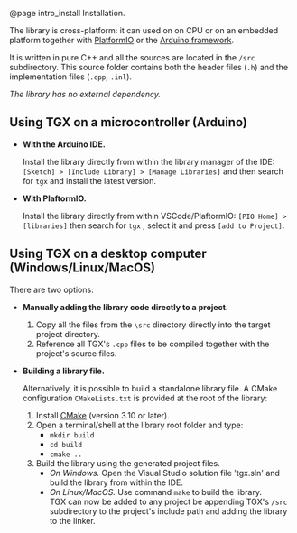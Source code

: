 @page intro_install Installation. 

The library is cross-platform: it can used on on CPU or on an embedded platform together with [PlatformIO](https://platformio.org/) or the [Arduino framework](https://www.arduino.cc/). 

It is written in pure C++ and all the sources are located in the `/src` subdirectory. This source folder contains both the header files (`.h`) and the implementation files (`.cpp`, `.inl`). 

*The library has no external dependency.*

## Using TGX on a microcontroller (Arduino)


- **With the Arduino IDE.**

  Install the library directly from within the library manager of the IDE: `[Sketch] > [Include Library] > [Manage Libraries]` and then search for `tgx` and install the latest version. 


- **With PlaftormIO.**

  Install the library directly from within VSCode/PlaftormIO: `[PIO Home] > [libraries]`  then search for `tgx` , select it and press `[add to Project]`. 
  
  
## Using TGX on a desktop computer (Windows/Linux/MacOS)

There are two options: 

- **Manually adding the library code directly to a project.**  
  
    1. Copy all the files from the `\src` directory directly into the target project directory.
    2. Reference all TGX's `.cpp` files to be compiled together with the project's source files.  
  


- **Building a library file.**  

  Alternatively, it is possible to build a standalone library file. A CMake configuration `CMakeLists.txt` is provided at the root of the library:  
    1. Install [CMake](https://cmake.org/) (version 3.10 or later).
    2. Open a terminal/shell at the library root folder and type:
        - `mkdir build`
        - `cd build`
        - `cmake ..`
    3. Build the library using the generated project files.
        - *On Windows.* Open the Visual Studio solution file 'tgx.sln' and build the  library from within the IDE.
        - *On Linux/MacOS.* Use command `make` to build the library.  
  TGX can now be added to any project be appending TGX's `/src` subdirectory to the project's include path and adding the library to the linker.




